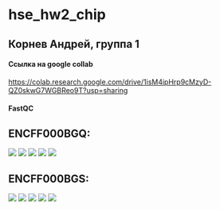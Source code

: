 # hse_hw2_chip

## Корнев Андрей, группа 1

#### Ссылка на google collab

https://colab.research.google.com/drive/1isM4ipHrp9cMzyD-QZ0skwG7WGBReo9T?usp=sharing

#### FastQC

## ENCFF000BGQ:

![](https://github.com/Akorrred/hse_hw2_chip/blob/main/images/BGQ1.png)
![](https://github.com/Akorrred/hse_hw2_chip/blob/main/images/BGQ2.png)
![](https://github.com/Akorrred/hse_hw2_chip/blob/main/images/BGQ3.png)
![](https://github.com/Akorrred/hse_hw2_chip/blob/main/images/BGQ4.png)
![](https://github.com/Akorrred/hse_hw2_chip/blob/main/images/BGQ5.png)

## ENCFF000BGS:

![](https://github.com/Akorrred/hse_hw2_chip/blob/main/images/BGS1.png)
![](https://github.com/Akorrred/hse_hw2_chip/blob/main/images/BGS2.png)
![](https://github.com/Akorrred/hse_hw2_chip/blob/main/images/BGS3.png)
![](https://github.com/Akorrred/hse_hw2_chip/blob/main/images/BGS4.png)
![](https://github.com/Akorrred/hse_hw2_chip/blob/main/images/BGS5.png)

